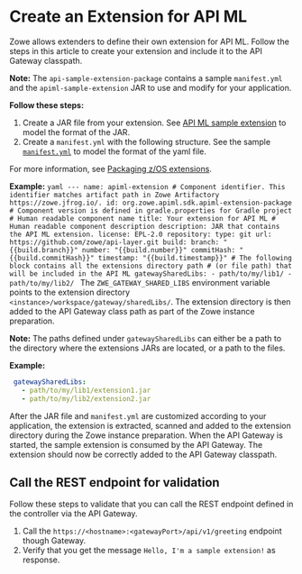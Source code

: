 # Create an Extension for API ML

Zowe allows extenders to define their own extension for API ML. Follow the steps in this article to create your extension and include it to the
API Gateway classpath.

**Note:** The `api-sample-extension-package` contains a sample `manifest.yml` and the `apiml-sample-extension` JAR to use and modify for your application.

**Follow these steps:**

1. Create a JAR file from your extension. See [API ML sample extension](https://github.com/zowe/api-layer/blob/master/apiml-sample-extension) to model the format of the JAR.
2. Create a `manifest.yml` with the following structure. See the sample [`manifest.yml`](https://github.com/zowe/api-layer/blob/master/apiml-sample-extension-package/src/main/resources/manifest.yaml) to model the format of the yaml file.     

For more information, see [Packaging z/OS extensions](../packaging-zos-extensions.md).

   **Example:**
    ```yaml
    ---
    name: apiml-extension
    # Component identifier. This identifier matches artifact path in Zowe Artifactory https://zowe.jfrog.io/.
    id: org.zowe.apiml.sdk.apiml-extension-package
    # Component version is defined in gradle.properties for Gradle project
    # Human readable component name
    title: Your extension for API ML
    # Human readable component description
    description: JAR that contains the API ML extension.
    license: EPL-2.0
    repository:
    type: git
    url: https://github.com/zowe/api-layer.git
    build:
    branch: "{{build.branch}}"
    number: "{{build.number}}"
    commitHash: "{{build.commitHash}}"
    timestamp: "{{build.timestamp}}"
    # The following block contains all the extensions directory path
    # (or file path) that will be included in the API ML
    gatewaySharedLibs:
      - path/to/my/lib1/
      - path/to/my/lib2/
    ```
The `ZWE_GATEWAY_SHARED_LIBS` environment variable points to the 
extension directory `<instance>/workspace/gateway/sharedLibs/`.
The extension directory is then added to the API Gateway class path as part of the Zowe instance preparation.

**Note:** The paths defined under `gatewaySharedLibs` can either be a path to the directory where the extensions JARs are located, or a path to the files. 

**Example:**
   ```yaml
    gatewaySharedLibs:
      - path/to/my/lib1/extension1.jar
      - path/to/my/lib2/extension2.jar
   ```

After the JAR file and `manifest.yml` are customized according to your application, the extension is extracted, scanned and added to the extension directory during the Zowe instance preparation. When the API Gateway is started, the sample extension is consumed by the API Gateway.
The extension should now be correctly added to the API Gateway classpath. 

## Call the REST endpoint for validation 

Follow these steps to validate that you can call the REST endpoint defined in the controller via the API Gateway. 
1. Call the `https://<hostname>:<gatewayPort>/api/v1/greeting` endpoint though Gateway.
2. Verify that you get the message `Hello, I'm a sample extension!` as response.